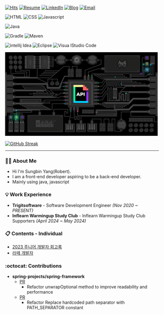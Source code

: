 [![Hits](https://hits.seeyoufarm.com/api/count/incr/badge.svg?url=https%3A%2F%2Fgithub.com%2FsungbinYang%2F&count_bg=%2379C83D&title_bg=%23555555&icon=tencentqq.svg&icon_color=%23E7E7E7&title=hits&edge_flat=false)](https://hits.seeyoufarm.com)
[![Resume](https://img.shields.io/badge/Resume-white?style=flat-square&logo=Notion&logoColor=black)](https://psychedelic-sociology-4e5.notion.site/12d54d08d81249f9bc4f2822006dc43d)
[![LinkedIn](https://img.shields.io/badge/LinkedIn-0077b5?style=flat-square&logo=linkedin&logoColor=white&link=https://www.linkedin.com/in/taeyang-jin/)](https://www.linkedin.com/in/%EC%84%B1%EB%B9%88-%EC%96%91-14a23b207/)
[![Blog](https://img.shields.io/badge/blog-000000?style=flat-square&logo=Tistory&logoColor=#000000)](https://yang-sungbin.tistory.com/)
[![Email](https://img.shields.io/badge/Email-white?style=flat-square&logo=Google&logoColor=##4285F4)](mailto:yangseongbin3763@gmail.com)

![HTML](https://img.shields.io/badge/HTML-E34F26?style=for-the-badge&logo=html5&logoColor=white)
![CSS](https://img.shields.io/badge/CSS-1572B6?style=for-the-badge&logo=css3&logoColor=white)
![Javascript](https://img.shields.io/badge/Javascript-F7DF1E?style=for-the-badge&logo=Javascript&logoColor=black)
<!-- ![JQuery](https://img.shields.io/badge/JQuery-1572B6?style=for-the-badge&logo=JQuery&logoColor=white) -->

![Java](https://img.shields.io/badge/java-000B1D?style=for-the-badge&logo=openjdk&logoColor=white)

![Gradle](https://img.shields.io/badge/Gradle-02303A?style=for-the-badge&logo=Gradle&logoColor=white)
![Maven](https://img.shields.io/badge/Maven-C71A36?style=for-the-badge&logo=apachemaven&logoColor=white)

![intellij Idea](https://img.shields.io/badge/intellijidea-000000?style=for-the-badge&logo=intellijidea&logoColor=white)
![Eclipse](https://img.shields.io/badge/eclipse-2C2255?style=for-the-badge&logo=eclipseide&logoColor=white)
![Visua lStudio Code](https://img.shields.io/badge/vscode-007ACC?style=for-the-badge&logo=visualstudiocode&logoColor=white)

<img src="./static/api.gif" width="500" />

[![GitHub Streak](https://github-readme-streak-stats.herokuapp.com?user=SungbinYang)](https://git.io/streak-stats)

---

### 🙋🏻 About Me

- Hi I'm Sungbin Yang(Robert).
- I am a front-end developer aspiring to be a back-end developer.
- Mainly using java, javascript

### 💡 Work Experience

- **Trigitsoftware** - Software Development Engineer _(Nov 2020 ~ PRESENT)_
- **Inflearn Warmingup Study Club** - Inflearn Warmingup Study Club Supporters _(April 2024 ~ May 2024)_

### 📋 Contents - Individual

- [2023 주니어 개발자 회고록](https://sungbin.kr/2023년-주니어-개발자-회고록/)
- [라떼 개발자](https://sungbin.kr/라떼-개발자/)

### :octocat: Contributions
- **spring-projects/spring-framework**
  - [PR](https://github.com/spring-projects/spring-framework/pull/33612)
    - Refactor unwrapOptional method to improve readability and performance
  - [PR](https://github.com/spring-projects/spring-framework/pull/33646)
    - Refactor Replace hardcoded path separator with PATH_SEPARATOR constant

